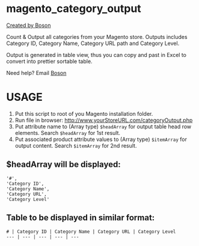 magento_category_output
=======================

[Created by Boson](http://www.bosonhuang.com)

Count & Output all categories from your Magento store. Outputs includes Category ID, Category Name, Category URL path and Category Level.

Output is generated in table view, thus you can copy and past in Excel to convert into prettier sortable table.

Need help? Email [Boson](mailto:boson@bosonhuang.com)

USAGE
=====

1. Put this script to root of you Magento installation folder.
2. Run file in browser: http://www.yourStoreURL.com/categoryOutput.php
3. Put attribute name to (Array type) `$headArray` for output table head row elements. Search `$headArray` for 1st result.
4. Put associated product attribute values to (Array type) `$itemArray` for output content. Search `$itemArray` for 2nd result.

$headArray will be displayed:
-----------------------------

    '#',
    'Category ID',
    'Category Name',
    'Category URL',
    'Category Level'

Table to be displayed in similar format:
----------------------------------------

    # | Category ID | Category Name | Category URL | Category Level
    --- | --- | --- | --- | ---
